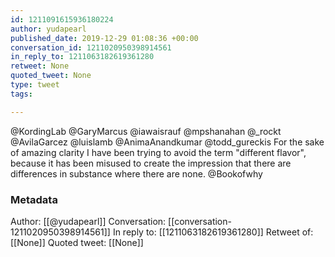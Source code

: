```yaml
---
id: 1211091615936180224
author: yudapearl
published_date: 2019-12-29 01:08:36 +00:00
conversation_id: 1211020950398914561
in_reply_to: 1211063182619361280
retweet: None
quoted_tweet: None
type: tweet
tags:

---
```


@KordingLab @GaryMarcus @iawaisrauf @mpshanahan @_rockt @AvilaGarcez @luislamb @AnimaAnandkumar @todd_gureckis For the sake of amazing clarity I have been trying to avoid the term "different flavor", because it has been misused to create the impression that there are differences in substance where there are none. @Bookofwhy

### Metadata

Author: [[@yudapearl]]
Conversation: [[conversation-1211020950398914561]]
In reply to: [[1211063182619361280]]
Retweet of: [[None]]
Quoted tweet: [[None]]
